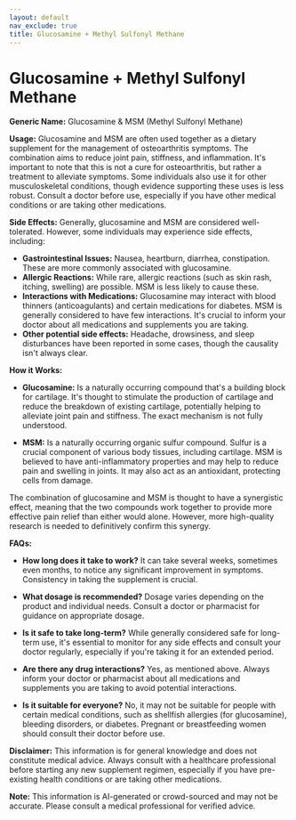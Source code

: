 ```yaml
---
layout: default
nav_exclude: true
title: Glucosamine + Methyl Sulfonyl Methane
---
```


# Glucosamine + Methyl Sulfonyl Methane

**Generic Name:** Glucosamine & MSM (Methyl Sulfonyl Methane)

**Usage:**  Glucosamine and MSM are often used together as a dietary supplement for the management of osteoarthritis symptoms.  The combination aims to reduce joint pain, stiffness, and inflammation.  It's important to note that this is not a cure for osteoarthritis, but rather a treatment to alleviate symptoms.  Some individuals also use it for other musculoskeletal conditions, though evidence supporting these uses is less robust.  Consult a doctor before use, especially if you have other medical conditions or are taking other medications.

**Side Effects:** Generally, glucosamine and MSM are considered well-tolerated. However, some individuals may experience side effects, including:

* **Gastrointestinal Issues:** Nausea, heartburn, diarrhea, constipation.  These are more commonly associated with glucosamine.
* **Allergic Reactions:**  While rare, allergic reactions (such as skin rash, itching, swelling) are possible.  MSM is less likely to cause these.
* **Interactions with Medications:** Glucosamine may interact with blood thinners (anticoagulants) and certain medications for diabetes. MSM is generally considered to have few interactions.  It's crucial to inform your doctor about all medications and supplements you are taking.
* **Other potential side effects:**  Headache, drowsiness, and sleep disturbances have been reported in some cases, though the causality isn't always clear.


**How it Works:**

* **Glucosamine:**  Is a naturally occurring compound that's a building block for cartilage.  It's thought to stimulate the production of cartilage and reduce the breakdown of existing cartilage, potentially helping to alleviate joint pain and stiffness.  The exact mechanism is not fully understood.

* **MSM:**  Is a naturally occurring organic sulfur compound. Sulfur is a crucial component of various body tissues, including cartilage.  MSM is believed to have anti-inflammatory properties and may help to reduce pain and swelling in joints. It may also act as an antioxidant, protecting cells from damage.

The combination of glucosamine and MSM is thought to have a synergistic effect, meaning that the two compounds work together to provide more effective pain relief than either would alone.  However, more high-quality research is needed to definitively confirm this synergy.


**FAQs:**

* **How long does it take to work?**  It can take several weeks, sometimes even months, to notice any significant improvement in symptoms. Consistency in taking the supplement is crucial.

* **What dosage is recommended?**  Dosage varies depending on the product and individual needs.  Consult a doctor or pharmacist for guidance on appropriate dosage.

* **Is it safe to take long-term?**  While generally considered safe for long-term use, it's essential to monitor for any side effects and consult your doctor regularly, especially if you're taking it for an extended period.

* **Are there any drug interactions?**  Yes, as mentioned above.  Always inform your doctor or pharmacist about all medications and supplements you are taking to avoid potential interactions.

* **Is it suitable for everyone?**  No, it may not be suitable for people with certain medical conditions, such as shellfish allergies (for glucosamine), bleeding disorders, or diabetes.  Pregnant or breastfeeding women should consult their doctor before use.

**Disclaimer:** This information is for general knowledge and does not constitute medical advice.  Always consult with a healthcare professional before starting any new supplement regimen, especially if you have pre-existing health conditions or are taking other medications.


**Note:** This information is AI-generated or crowd-sourced and may not be accurate. Please consult a medical professional for verified advice.